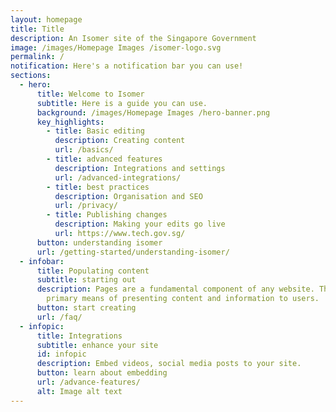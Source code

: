 ```yaml
---
layout: homepage
title: Title
description: An Isomer site of the Singapore Government
image: /images/Homepage Images /isomer-logo.svg
permalink: /
notification: Here's a notification bar you can use!
sections:
  - hero:
      title: Welcome to Isomer
      subtitle: Here is a guide you can use.
      background: /images/Homepage Images /hero-banner.png
      key_highlights:
        - title: Basic editing
          description: Creating content
          url: /basics/
        - title: advanced features
          description: Integrations and settings
          url: /advanced-integrations/
        - title: best practices
          description: Organisation and SEO
          url: /privacy/
        - title: Publishing changes
          description: Making your edits go live
          url: https://www.tech.gov.sg/
      button: understanding isomer
      url: /getting-started/understanding-isomer/
  - infobar:
      title: Populating content
      subtitle: starting out
      description: Pages are a fundamental component of any website. They serve as the
        primary means of presenting content and information to users.
      button: start creating
      url: /faq/
  - infopic:
      title: Integrations
      subtitle: enhance your site
      id: infopic
      description: Embed videos, social media posts to your site.
      button: learn about embedding
      url: /advance-features/
      alt: Image alt text
---
```

